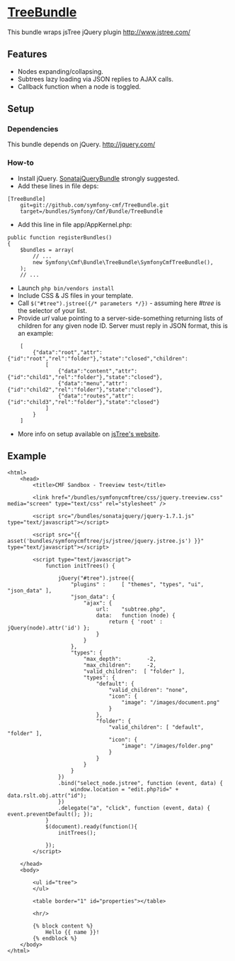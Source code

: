 # [TreeBundle](https://github.com/symfony-cmf/TreeBundle)

This bundle wraps jsTree jQuery plugin
http://www.jstree.com/ 

## Features

* Nodes expanding/collapsing.
* Subtrees lazy loading via JSON replies to AJAX calls.
* Callback function when a node is toggled.

## Setup

### Dependencies

This bundle depends on jQuery.
http://jquery.com/

### How-to

* Install jQuery. [SonatajQueryBundle](https://github.com/sonata-project/SonatajQueryBundle) strongly suggested.
* Add these lines in file deps:

```
[TreeBundle]
    git=git://github.com/symfony-cmf/TreeBundle.git
    target=/bundles/Symfony/Cmf/Bundle/TreeBundle
```

* Add this line in file app/AppKernel.php:

```
public function registerBundles()
{
    $bundles = array(
        // ...
        new Symfony\Cmf\Bundle\TreeBundle\SymfonyCmfTreeBundle(),
    );
    // ...
```

* Launch `php bin/vendors install`
* Include CSS & JS files in your template.
* Call `$("#tree").jstree({/* parameters */})` - assuming here *#tree* is the selector of your list.
* Provide *url* value pointing to a server-side-something returning lists of children for any given node ID.
Server must reply in JSON format, this is an example:

```
    [
        {"data":"root","attr":{"id":"root","rel":"folder"},"state":"closed","children":
            [
                {"data":"content","attr":{"id":"child1","rel":"folder"},"state":"closed"},
                {"data":"menu","attr":{"id":"child2","rel":"folder"},"state":"closed"},
                {"data":"routes","attr":{"id":"child3","rel":"folder"},"state":"closed"}
            ]
        }
    ]
```

* More info on setup available on [jsTree's website](http://www.jstree.com/documentation).

## Example

    <html>
        <head>
            <title>CMF Sandbox - Treeview test</title>

            <link href="/bundles/symfonycmftree/css/jquery.treeview.css" media="screen" type="text/css" rel="stylesheet" />

            <script src="/bundles/sonatajquery/jquery-1.7.1.js" type="text/javascript"></script>

            <script src="{{ asset('bundles/symfonycmftree/js/jstree/jquery.jstree.js') }}" type="text/javascript"></script>

            <script type="text/javascript">
                function initTrees() {

                    jQuery("#tree").jstree({ 
                        "plugins" :     [ "themes", "types", "ui", "json_data" ],
                        "json_data": {
                            "ajax": {
                                url:    "subtree.php",
                                data:   function (node) {
                                    return { 'root' : jQuery(node).attr('id') };
                                }
                            }
                        },
                        "types": {
                            "max_depth":        -2,
                            "max_children":     -2,
                            "valid_children":  [ "folder" ],
                            "types": {
                                "default": {
                                    "valid_children": "none",
                                    "icon": {
                                        "image": "/images/document.png"
                                    }
                                },
                                "folder": {
                                    "valid_children": [ "default", "folder" ],
                                    "icon": {
                                        "image": "/images/folder.png"
                                    }
                                }
                            }
                        }
                    })
                    .bind("select_node.jstree", function (event, data) {
                        window.location = "edit.php?id=" + data.rslt.obj.attr("id");
                    })
                    .delegate("a", "click", function (event, data) { event.preventDefault(); });
                }
                $(document).ready(function(){
                    initTrees();

                });
            </script>

        </head>
        <body>

            <ul id="tree">
            </ul>

            <table border="1" id="properties"></table>

            <hr/>

            {% block content %}
                Hello {{ name }}!
            {% endblock %}
        </body>
    </html>
